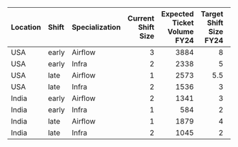 | Location   | Shift   | Specialization   |   Current Shift Size |   Expected Ticket Volume FY24 |   Target Shift Size FY24 |   Additional Headcount for FY24 |
|:-----------|:--------|:-----------------|---------------------:|------------------------------:|-------------------------:|--------------------------------:|
| USA        | early   | Airflow          |                    3 |                          3884 |                      8   |                             5   |
| USA        | early   | Infra            |                    2 |                          2338 |                      5   |                             3   |
| USA        | late    | Airflow          |                    1 |                          2573 |                      5.5 |                             4.5 |
| USA        | late    | Infra            |                    2 |                          1536 |                      3   |                             1   |
| India      | early   | Airflow          |                    2 |                          1341 |                      3   |                             1   |
| India      | early   | Infra            |                    1 |                           584 |                      2   |                             1   |
| India      | late    | Airflow          |                    1 |                          1879 |                      4   |                             3   |
| India      | late    | Infra            |                    2 |                          1045 |                      2   |                             0   |
